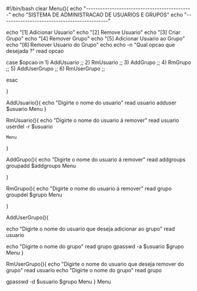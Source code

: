 #!/bin/bash
clear
Menu(){
echo "---------------------------------------------"
echo "SISTEMA DE ADMINISTRACAO DE USUARIOS E GRUPOS"
echo "---------------------------------------------"

echo "[1] Adicionar Usuario"
echo "[2] Remove Usuario"
echo "[3] Criar Grupo"
echo "[4] Remover Grupo"
echo "[5] Adicionar Usuario ao Grupo"
echo "[6] Remover Usuario do Grupo"
echo
echo -n "Qual opcao que desejada ?"
read opcao


case $opcao in
	1) AddUsuario ;;
	2) RmUsuario ;;
	3) AddGrupo ;;
	4) RmGrupo ;;
	5) AddUserGrupo ;;
	6) RmUserGrupo ;;
 
esac

}

AddUsuario(){
echo "Digirte o nome do usuario"
read usuario
adduser $usuario
	Menu
}

RmUsuario(){
echo "Digirte o nome do usuario á remover"
read usuario
userdel -r $usuario

	Menu
}

AddGrupo(){
echo "Digirte o nome do usuario á remover"
read addgroups
groupadd $addgroups
	Menu

}


RmGrupo(){
echo "Digirte o nome do usuario á remover"
read grupo
groupdel $grupo
	Menu

}

AddUserGrupo(){

echo "Digirte o nome do usuario que deseja adicionar ao grupo"
read usuario

echo "Digirte o nome do grupo"
read grupo
gpasswd -a $usuario $grupo
	Menu
}



RmUserGrupo(){
echo "Digirte o nome do usuario que deseja remover do grupo"
read usuario
echo "Digirte o nome do grupo"
read grupo

gpasswd -d $usuario $grupo
	Menu
}
Menu
